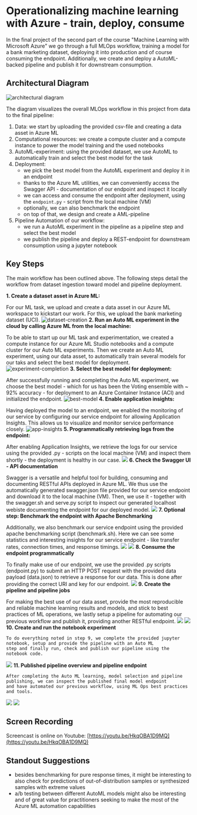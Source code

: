 # Operationalizing machine learning with Azure - train, deploy, consume

In the final project of the second part of the course "Machine Learning with Microsoft Azure" 
we go through a full MLOps workflow, training a model for a bank marketing dataset, deploying
it into production and of course consuming the endpoint. Additionally, we create and deploy
a AutoML-backed pipeline and publish it for downstream consumption.

## Architectural Diagram
![architectural diagram](./images/aml-diagram.png)

The diagram visualizes the overall MLOps workflow in this
project from data to the final pipeline: 

1. Data: we start by uploading the provided csv-file and creating a data asset in Azure ML
2. Computational resources: we create a compute cluster and a compute instance to power the model training and the used notebooks
3. AutoML-experiment: using the provided dataset, we use AutoML to automatically train and select the best model for the task
4. Deployment:
   - we pick the best model from the AutoML experiment and deploy it in an endpoint
   - thanks to the Azure ML utilities, we can conveniently access the Swagger API - documentation of our endpoint and inspect it locally
   - we can access and consume the endpoint after deployment, using the `endpoint.py` - script from the local machine (VM)
   - optionally, we can also benchmark the endpoint
   - on top of that, we design and create a AML-pipeline
5. Pipeline Automation of our workflow:
   - we run a AutoML experiment in the pipeline as a pipeline step and select the best model 
   - we publish the pipeline and deploy a REST-endpoint for downstream consumption using a jupyter notebook

## Key Steps

The main workflow has been outlined above. The following steps detail the workflow from dataset ingestion toward
model and pipeline deployment.

**1. Create a dataset asset in Azure ML:**

   For our ML task, we upload and create a data asset in our Azure ML workspace to kickstart our work. For this,
   we upload the bank marketing dataset (UCI). 
![dataset-creation](./images/dataset_screen.png)
**2. Run an Auto ML experiment in the cloud by calling Azure ML from the local machine:**

   To be able to start up our ML task and experimentation, we created a compute instance for our Azure ML Studio
   notebooks and a compute cluster for our Auto ML experiments. Then we create an Auto ML experiment, using our
   data asset, to automatically train several models for our taks and select the best model for deployment.
![experiment-completion](./images/experiment_complete.png)
**3. Select the best model for deployment:**

   After successfully running and completing the Auto ML experiment, we choose the best model - which for us has
   been the Voting ensemble with ~ 92% accuracy - for deployment to an Azure Container Instance (ACI) and initialized the endpoint.
![best-model](./images/best_model.png)
**4. Enable application insights:**

   Having deployed the model to an endpoint, we enabled the monitoring of our service by configuring our service
   endpoint for allowing Application Insights. This allows us to visualize and monitor service performance closely.
![app-insights](./images/app-insights-enabled.png)
**5. Programmatically retrieving logs from the endpoint:**

   After enabling Application Insights, we retrieve the logs for our service using the provided .py - scripts
   on the local machine (VM) and inspect them shortly - the deployment is healthy in our case.
![](./images/logs-output.png)
**6. Check the Swagger UI - API documentation**

   Swagger is a versatile and helpful tool for building, consuming and documenting RESTful APIs deployed in Azure ML.
   We thus use the automatically generated swagger.json file provided for our service endpoint and download it to the
   local machine (VM). Then, we use it - together with the swagger.sh and serve.py script to inspect our generated localhost
   webiste documenting the endpoint for our deployed model.
![](./images/swagger-ui.png)
**7. Optional step: Benchmark the endpoint with Apache Benchmarking**

   Additionally, we also benchmark our service endpoint using the provided apache benchmarking script (benchmark.sh).
   Here we can see some statistics and interesting insights for our service endpoint - like transfer rates, connection times,
   and response timings.
![](./images/apache-bm-sc1.png)
![](./images/apache-bm-sc2.png)
**8. Consume the endpoint programmatically**

   To finally make use of our endpoint, we use the provided .py scripts (endpoint.py) to submit an HTTP POST request with the provided
   data payload (data.json) to retrieve a response for our data. This is done after providing the correct URI and key for our endpoint.
![](./images/output-from-endpoint.png)
**9. Create the pipeline and pipeline jobs**

   For making the best use of our data asset, provide the most reproducible and reliable machine learning results and models,
   and stick to best practices of ML operations, we lastly setup a pipeline for automating our previous workflow and publish it,
   providing another RESTful endpoint.
![](./images/pipelines.png)
![](./images/pipeline-rest-job.png)
**10. Create and run the notebook experiment**

    To do everything noted in step 9, we complete the provided jupyter notebook, setup and provide the pipeline with an Auto ML
    step and finally run, check and publish our pipeline using the notebook code. 
![](./images/nb-pipeline-run-widget.png)
**11. Published pipeline overview and pipeline endpoint**

    After completing the Auto ML learning, model selection and pipeline publishing, we can inspect the published final model endpoint
    and have automated our previous workflow, using ML Ops best practices and tools.
![](./images/published-pipeline-endpoint.png)
![](./images/pipeline-endpoint.png)

## Screen Recording
Screencast is online on Youtube: [https://youtu.be/HkqOBA1D9MQ](https://youtu.be/HkqOBA1D9MQ)

## Standout Suggestions
- besides benchmarking for pure response times, 
it might be interesting to also check for predictions
of out-of-distribution samples or synthesized samples with extreme values
- a/b testing between different AutoML models might also be interesting and of great value for practitioners seeking to make the most of the Azure ML automation capabilities
